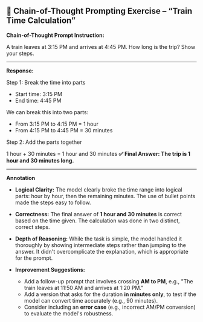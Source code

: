 ## 🧵 Chain-of-Thought Prompting Exercise – “Train Time Calculation”

**Chain-of-Thought Prompt Instruction:**

A train leaves at 3:15 PM and arrives at 4:45 PM. How long is the trip? Show your steps.

---

**Response:**

Step 1: Break the time into parts

- Start time: 3:15 PM
- End time: 4:45 PM

We can break this into two parts:

- From 3:15 PM to 4:15 PM = 1 hour
- From 4:15 PM to 4:45 PM = 30 minutes

Step 2: Add the parts together

1 hour + 30 minutes = 1 hour and 30 minutes
**✅ Final Answer: The trip is 1 hour and 30 minutes long.**

---

**Annotation**

- **Logical Clarity:** The model clearly broke the time range into logical parts: hour by hour, then the remaining minutes. The use of bullet points made the steps easy to follow.

- **Correctness:** The final answer of **1 hour and 30 minutes** is correct based on the time given. The calculation was done in two distinct, correct steps.

- **Depth of Reasoning:** While the task is simple, the model handled it thoroughly by showing intermediate steps rather than jumping to the answer. It didn't overcomplicate the explanation, which is appropriate for the prompt.

- **Improvement Suggestions:**
  - Add a follow-up prompt that involves crossing **AM to PM**, e.g., "The train leaves at 11:50 AM and arrives at 1:20 PM."
  - Add a version that asks for the duration **in minutes only**, to test if the model can convert time accurately (e.g., 90 minutes).
  - Consider including an **error case** (e.g., incorrect AM/PM conversion) to evaluate the model's robustness.
